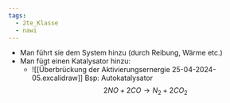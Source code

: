 ```yaml
---
tags:
  - 2te_Klasse
  - nawi
---
```

- Man führt sie dem System hinzu (durch Reibung, Wärme etc.)
- Man fügt einen Katalysator hinzu:
	- ![[Überbrückung der Aktivierungsernergie 25-04-2024-05.excalidraw]]
Bsp: Autokatalysator
$$2NO+2CO→N_{2}+2CO_{2}$$
